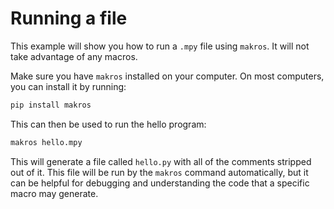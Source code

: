 # Running a file

This example will show you how to run a `.mpy` file using `makros`. It will not take advantage of any macros.

Make sure you have `makros` installed on your computer. On most computers, you can install it by running:

```bash
pip install makros
```

This can then be used to run the hello program:

```bash
makros hello.mpy
```

This will generate a file called `hello.py` with all of the comments stripped out of it. This file will be run by the `makros` command automatically, but it can be helpful for debugging and understanding the code that a specific macro may generate.
